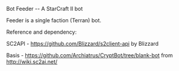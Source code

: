 Bot Feeder -- A StarCraft II bot

Feeder is a single faction (Terran) bot.

Reference and dependency:

SC2API - https://github.com/Blizzard/s2client-api by Blizzard

Basis - https://github.com/Archiatrus/CryptBot/tree/blank-bot from http://wiki.sc2ai.net/

